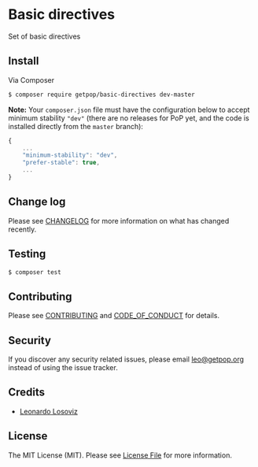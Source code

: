 # Basic directives

<!--
[![Latest Version on Packagist][ico-version]][link-packagist]
[![Software License][ico-license]](LICENSE.md)
[![Build Status][ico-travis]][link-travis]
[![Coverage Status][ico-scrutinizer]][link-scrutinizer]
[![Quality Score][ico-code-quality]][link-code-quality]
[![Total Downloads][ico-downloads]][link-downloads]
-->

Set of basic directives

## Install

Via Composer

``` bash
$ composer require getpop/basic-directives dev-master
```

**Note:** Your `composer.json` file must have the configuration below to accept minimum stability `"dev"` (there are no releases for PoP yet, and the code is installed directly from the `master` branch):

```javascript
{
    ...
    "minimum-stability": "dev",
    "prefer-stable": true,
    ...
}
```

<!--
## Usage

``` php

```
-->

## Change log

Please see [CHANGELOG](CHANGELOG.md) for more information on what has changed recently.

## Testing

``` bash
$ composer test
```

## Contributing

Please see [CONTRIBUTING](CONTRIBUTING.md) and [CODE_OF_CONDUCT](CODE_OF_CONDUCT.md) for details.

## Security

If you discover any security related issues, please email leo@getpop.org instead of using the issue tracker.

## Credits

- [Leonardo Losoviz][link-author]

## License

The MIT License (MIT). Please see [License File](LICENSE.md) for more information.
<!--
[ico-version]: https://img.shields.io/packagist/v/getpop/basic-directives.svg?style=flat-square
[ico-license]: https://img.shields.io/badge/license-MIT-brightgreen.svg?style=flat-square
[ico-travis]: https://img.shields.io/travis/getpop/basic-directives/master.svg?style=flat-square
[ico-scrutinizer]: https://img.shields.io/scrutinizer/coverage/g/getpop/basic-directives.svg?style=flat-square
[ico-code-quality]: https://img.shields.io/scrutinizer/g/getpop/basic-directives.svg?style=flat-square
[ico-downloads]: https://img.shields.io/packagist/dt/getpop/basic-directives.svg?style=flat-square

[link-packagist]: https://packagist.org/packages/getpop/basic-directives
[link-travis]: https://travis-ci.org/getpop/basic-directives
[link-scrutinizer]: https://scrutinizer-ci.com/g/getpop/basic-directives/code-structure
[link-code-quality]: https://scrutinizer-ci.com/g/getpop/basic-directives
[link-downloads]: https://packagist.org/packages/getpop/basic-directives
[link-contributors]: ../../contributors
-->

[link-author]: https://github.com/leoloso
